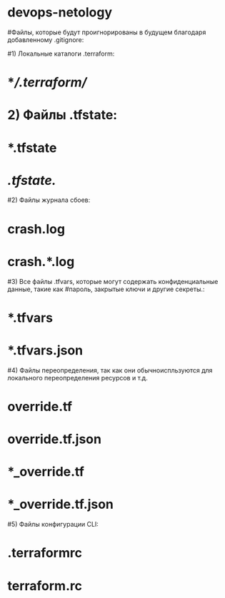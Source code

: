 # devops-netology

#Файлы, которые будут проигнорированы в будущем благодаря добавленному .gitignore:

#1) Локальные каталоги .terraform:
# **/.terraform/*

# 2) Файлы .tfstate: 
# *.tfstate
# *.tfstate.*

#2) Файлы журнала сбоев:
# crash.log
# crash.*.log

#3) Все файлы .tfvars, которые могут содержать конфиденциальные данные, такие как
#пароль, закрытые ключи и другие секреты.:
# *.tfvars
# *.tfvars.json

#4) Файлы переопределения, так как они обычноиспльзуются для локального переопределения ресурсов и т.д.
# override.tf
# override.tf.json
# *_override.tf
# *_override.tf.json

#5) Файлы конфигурации CLI:
# .terraformrc
# terraform.rc
